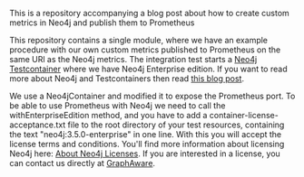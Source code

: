

This is a repository accompanying a blog post about how to create custom metrics in Neo4j and publish them to Prometheus

This repository contains a single module, where we have an example procedure with our own custom metrics published to Prometheus on the same URl as the Neo4j metrics.
The integration test starts a [Neo4j Testcontainer](https://www.testcontainers.org/modules/databases/neo4j/) where we have Neo4j Enterprise edition.
If you want to read more about Neo4j and Testcontainers then read [this blog post](https://graphaware.com/docker,/testing/2018/12/16/integration-testing-with-docker-neo4j-image-and-testcontainers.html).
 
We use a Neo4jContainer and modified it to expose the Prometheus port.
To be able to use Prometheus with Neo4j we need to call the withEnterpriseEdition method,
and you have to add a container-license-acceptance.txt file to the root directory of your test resources, containing the text
"neo4j:3.5.0-enterprise" in one line. With this you will accept the license terms and conditions.
You'll find more information about licensing Neo4j here: [About Neo4j Licenses](https://neo4j.com/licensing/).
If you are interested in a license, you can contact us directly at [GraphAware](mailto:info@graphaware.com).
